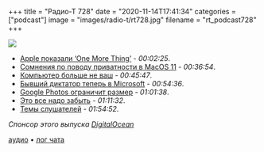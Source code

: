 +++
title = "Радио-Т 728"
date = "2020-11-14T17:41:34"
categories = ["podcast"]
image = "images/radio-t/rt728.jpg"
filename = "rt_podcast728"
+++

![](https://radio-t.com/images/radio-t/rt728.jpg)

- [Apple показали ‘One More Thing’](https://www.theverge.com/2020/11/10/21550892/apple-arm-silicon-event-macbook-air-pro-mini-mac-big-sur-biggest-announcements) - *00:02:25*.
- [Сомнения по поводу приватности в MacOS 11](https://9to5mac.com/2020/11/13/apple-server-outage-reveals-mac-privacy-concerns/) - *00:36:54*.
- [Компьютер больше не ваш](https://sneak.berlin/20201112/your-computer-isnt-yours/) - *00:45:47*.
- [Бывший диктатор теперь в Microsoft](https://www.techradar.com/news/creator-of-python-quits-retirement-joins-microsoft) - *00:54:36*.
- [Google Photos ограничит размер](https://www.theverge.com/2020/11/11/21560810/google-photos-unlimited-cap-free-uploads-15gb-ending) - *01:01:38*.
- [Это все надо забыть](https://dev.to/selawsky/13-things-you-should-give-up-if-you-want-to-be-a-successful-developer-pim) - *01:11:32*.
- [Темы слушателей](https://radio-t.com/p/2020/11/10/prep-728/) - *01:54:52*.

*Спонсор этого выпуска [DigitalOcean](https://do.co/radiot)*


[аудио](https://cdn.radio-t.com/rt_podcast728.mp3) • [лог чата](https://chat.radio-t.com/logs/radio-t-728.html)
<audio src="https://cdn.radio-t.com/rt_podcast728.mp3" preload="none"></audio>
